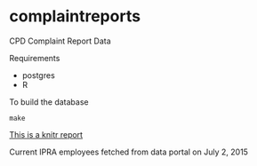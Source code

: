 # complaintreports
CPD Complaint Report Data

Requirements
- postgres
- R

To build the database
```
make
```

[This is a knitr report](http://yihui.name/knitr/)


Current IPRA employees fetched from data portal on July 2, 2015


